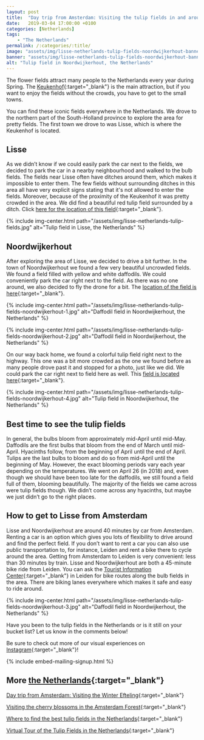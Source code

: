 ```yaml
---
layout: post
title:  "Day trip from Amsterdam: Visiting the tulip fields in and around Lisse"
date:   2019-03-04 17:00:00 +0100
categories: [Netherlands]
tags:
    - "The Netherlands"
permalink: /:categories/:title/
image: "assets/img/lisse-netherlands-tulip-fields-noordwijkerhout-banner.jpg"
banner: "assets/img/lisse-netherlands-tulip-fields-noordwijkerhout-banner-large.jpg"
alt: "Tulip field in Noordwijkerhout, the Netherlands"
---
```

 
The flower fields attract many people to the Netherlands every year during Spring. The [Keukenhof][keukenhof website]{:target="_blank"} is the main attraction, but if you want to enjoy the fields without the crowds, you have to get to the small towns. 
 
You can find these iconic fields everywhere in the Netherlands. We drove to the northern part of the South-Holland province to explore the area for pretty fields. The first town we drove to was Lisse, which is where the Keukenhof is located. 
 
## Lisse
 
As we didn’t know if we could easily park the car next to the fields, we decided to park the car in a nearby neighbourhood and walked to the bulb fields. The fields near Lisse often have ditches around them, which makes it impossible to enter them. The few fields without surrounding ditches in this area all have very explicit signs stating that it's not allowed to enter the fields. Moreover, because of the proximity of the Keukenhof it was pretty crowded in the area. We did find a beautiful red tulip field surrounded by a ditch. Click [here for the location of this field][field lisse]{:target="_blank"}.

{% include img-center.html path="/assets/img/lisse-netherlands-tulip-fields.jpg" alt="Tulip field in Lisse, the Netherlands" %}
 
## Noordwijkerhout
 
After exploring the area of Lisse, we decided to drive a bit further. In the town of Noordwijkerhout we found a few very beautiful uncrowded fields. We found a field filled with yellow and white daffodils. We could conveniently park the car right next to the field. As there was no one around, we also decided to fly the drone for a bit. The [location of the field is here][field noordwijkerhout 1]{:target="_blank"}.

{% include img-center.html path="/assets/img/lisse-netherlands-tulip-fields-noordwijkerhout-1.jpg" alt="Daffodil field in Noordwijkerhout, the Netherlands" %}

{% include img-center.html path="/assets/img/lisse-netherlands-tulip-fields-noordwijkerhout-2.jpg" alt="Daffodil field in Noordwijkerhout, the Netherlands" %}
 
On our way back home, we found a colorful tulip field right next to the highway. This one was a bit more crowded as the one we found before as many people drove past it and stopped for a photo, just like we did. We could park the car right next to field here as well. This [field is located here][field noordwijkerhout 2]{:target="_blank"}.

{% include img-center.html path="/assets/img/lisse-netherlands-tulip-fields-noordwijkerhout-4.jpg" alt="Tulip field in Noordwijkerhout, the Netherlands" %}
 
## Best time to see the tulip fields
 
In general, the bulbs bloom from approximately mid-April until mid-May. Daffodils are the first bulbs that bloom from the end of March until mid-April. Hyacinths follow, from the beginning of April until the end of April. Tulips are the last bulbs to bloom and do so from mid-April until the beginning of May. However, the exact blooming periods vary each year depending on the temperatures. We went on April 26 (in 2018) and, even though we should have been too late for the daffodils, we still found a field full of them, blooming beautifully. The majority of the fields we came across were tulip fields though. We didn’t come across any hyacinths, but maybe we just didn’t go to the right places.
 
## How to get to Lisse from Amsterdam
 
Lisse and Noordwijkerhout are around 40 minutes by car from Amsterdam. Renting a car is an option which gives you lots of flexibility to drive around and find the perfect field. If you don’t want to rent a car you can also use public transportation to, for instance, Leiden and rent a bike there to cycle around the area. Getting from Amsterdam to Leiden is very convenient: less than 30 minutes by train. Lisse and Noordwijkerhout are both a 45-minute bike ride from Leiden. You can ask the [Tourist Information Center][tourist information center leiden]{:target="_blank"} in Leiden for bike routes along the bulb fields in the area. There are biking lanes everywhere which makes it safe and easy to ride around.

{% include img-center.html path="/assets/img/lisse-netherlands-tulip-fields-noordwijkerhout-3.jpg" alt="Daffodil field in Noordwijkerhout, the Netherlands" %}

Have you been to the tulip fields in the Netherlands or is it still on your bucket list? Let us know in the comments below!

Be sure to check out more of our visual experiences on [Instagram][instagram]{:target="_blank"}!

{% include embed-mailing-signup.html %}

## More [the Netherlands][the netherlands]{:target="_blank"}

[Day trip from Amsterdam: Visiting the Winter Efteling][winter efteling]{:target="_blank"}

[Visiting the cherry blossoms in the Amsterdam Forest][amsterdam forest]{:target="_blank"}

[Where to find the best tulip fields in the Netherlands][best tulip fields]{:target="_blank"}

[Virtual Tour of the Tulip Fields in the Netherlands][virtual tour tulip fields]{:target="_blank"}

[instagram]: https://instagram.com/kipamojo 

[the netherlands]: https://kipamojo.world/tags.html#the-netherlands
[winter efteling]: https://kipamojo.world/netherlands/Day-trip-from-Amsterdam-Visiting-the-Winter-Efteling/
[amsterdam forest]: https://kipamojo.world/netherlands/Visiting-the-cherry-blossoms-in-the-Amsterdam-Forest/
[best tulip fields]: https://kipamojo.world/netherlands/Where-to-find-the-best-tulip-fields-in-the-Netherlands/ 
[virtual tour tulip fields]: https://kipamojo.world/netherlands/Virtual-Tour-of-the-Tulip-Fields-in-the-Netherlands/ 

[keukenhof website]: https://keukenhof.nl/
[field lisse]: https://goo.gl/maps/GVUvxHJiTnw
[field noordwijkerhout 1]: https://goo.gl/maps/2TnnntwgKSP2
[field noordwijkerhout 2]: https://goo.gl/maps/a7UPJz3UGPx
[tourist information center leiden]: https://goo.gl/maps/EVPAe9AHAWJ2

 
 


